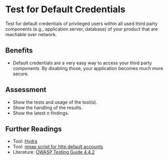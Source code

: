 # Test for Default Credentials

Test for default credentials of privileged users within all used third party components (e.g., application server, database) of your product that are reachable over network.

## Benefits

- Default credentials are a very easy way to access your third party components. By disabling those, your application becomes much more secure.

## Assessment

- Show the tests and usage of the tool(s).
- Show the handling of the results.
- Show the latest *n* findings.

## Further Readings

- Tool: [Hydra](https://github.com/vanhauser-thc/thc-hydra)
- Tool: [nmap script for http default accounts](https://nmap.org/nsedoc/scripts/http-default-accounts.html)
- Literature: [OWASP Testing Guide 4.4.2](https://owasp.org/www-project-web-security-testing-guide/v42/4-Web_Application_Security_Testing/04-Authentication_Testing/02-Testing_for_Default_Credentials.html)
